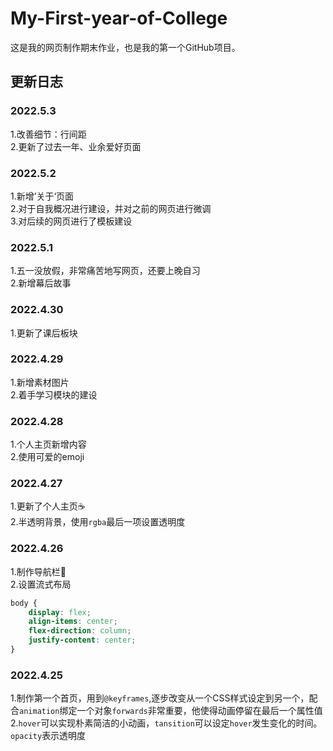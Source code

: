 # My-First-year-of-College

这是我的网页制作期末作业，也是我的第一个GitHub项目。

## 更新日志

### 2022.5.3

1.改善细节：行间距  
2.更新了过去一年、业余爱好页面

### 2022.5.2

1.新增’关于‘页面  
2.对于自我概况进行建设，并对之前的网页进行微调  
3.对后续的网页进行了模板建设

### 2022.5.1

1.五一没放假，非常痛苦地写网页，还要上晚自习  
2.新增幕后故事

### 2022.4.30

1.更新了课后板块

### 2022.4.29

1.新增素材图片  
2.着手学习模块的建设

### 2022.4.28

1.个人主页新增内容  
2.使用可爱的emoji

### 2022.4.27

1.更新了个人主页☕  
2.半透明背景，使用`rgba`最后一项设置透明度

### 2022.4.26

1.制作导航栏💬  
2.设置流式布局

```css
body {
    display: flex;
    align-items: center;
    flex-direction: column;
    justify-content: center;
}
```

### 2022.4.25

1.制作第一个首页，用到`@keyframes`,逐步改变从一个CSS样式设定到另一个，配合`animation`绑定一个对象`forwards`非常重要，他使得动画停留在最后一个属性值  
2.`hover`可以实现朴素简洁的小动画，`tansition`可以设定`hover`发生变化的时间。 `opacity`表示透明度 
